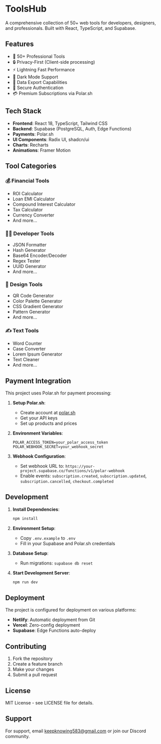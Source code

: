 # ToolsHub

A comprehensive collection of 50+ web tools for developers, designers, and professionals. Built with React, TypeScript, and Supabase.

## Features

- 🔧 50+ Professional Tools
- 🔒 Privacy-First (Client-side processing)
- ⚡ Lightning Fast Performance
- 🌙 Dark Mode Support
- 💾 Data Export Capabilities
- 🔐 Secure Authentication
- 💳 Premium Subscriptions via Polar.sh

## Tech Stack

- **Frontend**: React 18, TypeScript, Tailwind CSS
- **Backend**: Supabase (PostgreSQL, Auth, Edge Functions)
- **Payments**: Polar.sh
- **UI Components**: Radix UI, shadcn/ui
- **Charts**: Recharts
- **Animations**: Framer Motion

## Tool Categories

### 💰 Financial Tools
- ROI Calculator
- Loan EMI Calculator
- Compound Interest Calculator
- Tax Calculator
- Currency Converter
- And more...

### 👨‍💻 Developer Tools
- JSON Formatter
- Hash Generator
- Base64 Encoder/Decoder
- Regex Tester
- UUID Generator
- And more...

### 🎨 Design Tools
- QR Code Generator
- Color Palette Generator
- CSS Gradient Generator
- Pattern Generator
- And more...

### ✍️ Text Tools
- Word Counter
- Case Converter
- Lorem Ipsum Generator
- Text Cleaner
- And more...

## Payment Integration

This project uses Polar.sh for payment processing:

1. **Setup Polar.sh**:
   - Create account at [polar.sh](https://polar.sh)
   - Get your API keys
   - Set up products and prices

2. **Environment Variables**:
   ```
   POLAR_ACCESS_TOKEN=your_polar_access_token
   POLAR_WEBHOOK_SECRET=your_webhook_secret
   ```

3. **Webhook Configuration**:
   - Set webhook URL to: `https://your-project.supabase.co/functions/v1/polar-webhook`
   - Enable events: `subscription.created`, `subscription.updated`, `subscription.cancelled`, `checkout.completed`

## Development

1. **Install Dependencies**:
   ```bash
   npm install
   ```

2. **Environment Setup**:
   - Copy `.env.example` to `.env`
   - Fill in your Supabase and Polar.sh credentials

3. **Database Setup**:
   - Run migrations: `supabase db reset`

4. **Start Development Server**:
   ```bash
   npm run dev
   ```

## Deployment

The project is configured for deployment on various platforms:

- **Netlify**: Automatic deployment from Git
- **Vercel**: Zero-config deployment
- **Supabase**: Edge Functions auto-deploy

## Contributing

1. Fork the repository
2. Create a feature branch
3. Make your changes
4. Submit a pull request

## License

MIT License - see LICENSE file for details.

## Support

For support, email keepknowing583@gmail.com or join our Discord community.
